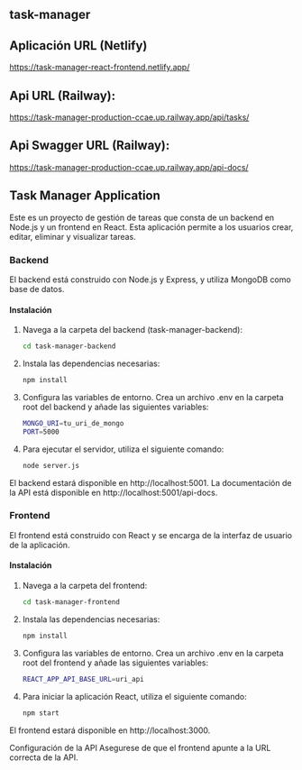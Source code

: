 ## task-manager

## Aplicación URL (Netlify)
https://task-manager-react-frontend.netlify.app/

## Api URL (Railway):
https://task-manager-production-ccae.up.railway.app/api/tasks/
 
## Api Swagger URL (Railway):
https://task-manager-production-ccae.up.railway.app/api-docs/

## Task Manager Application

Este es un proyecto de gestión de tareas que consta de un backend en Node.js y un frontend en React. Esta aplicación permite a los usuarios crear, editar, eliminar y visualizar tareas.

### Backend

El backend está construido con Node.js y Express, y utiliza MongoDB como base de datos.

#### Instalación

1. Navega a la carpeta del backend (task-manager-backend):

   ```bash
   cd task-manager-backend
   
2. Instala las dependencias necesarias:   
   ```bash
   npm install

3. Configura las variables de entorno. Crea un archivo .env en la carpeta root del backend y añade las siguientes variables:
   ```bash
   MONGO_URI=tu_uri_de_mongo
   PORT=5000

4. Para ejecutar el servidor, utiliza el siguiente comando:
   ```bash
   node server.js

El backend estará disponible en http://localhost:5001. La documentación de la API está disponible en http://localhost:5001/api-docs.

### Frontend
El frontend está construido con React y se encarga de la interfaz de usuario de la aplicación.

#### Instalación

1. Navega a la carpeta del frontend:
   ```bash
   cd task-manager-frontend

2. Instala las dependencias necesarias:
   ```bash
   npm install

3. Configura las variables de entorno. Crea un archivo .env en la carpeta root del frontend y añade las siguientes variables:
   ```bash
   REACT_APP_API_BASE_URL=uri_api

4. Para iniciar la aplicación React, utiliza el siguiente comando:
   ```bash
   npm start

El frontend estará disponible en http://localhost:3000.

Configuración de la API
Asegurese de que el frontend apunte a la URL correcta de la API.

